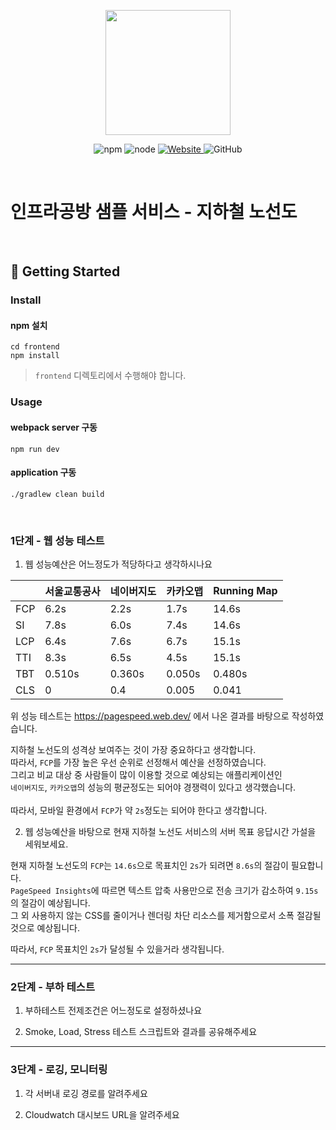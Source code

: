 <p align="center">
    <img width="200px;" src="https://raw.githubusercontent.com/woowacourse/atdd-subway-admin-frontend/master/images/main_logo.png"/>
</p>
<p align="center">
  <img alt="npm" src="https://img.shields.io/badge/npm-%3E%3D%205.5.0-blue">
  <img alt="node" src="https://img.shields.io/badge/node-%3E%3D%209.3.0-blue">
  <a href="https://edu.nextstep.camp/c/R89PYi5H" alt="nextstep atdd">
    <img alt="Website" src="https://img.shields.io/website?url=https%3A%2F%2Fedu.nextstep.camp%2Fc%2FR89PYi5H">
  </a>
  <img alt="GitHub" src="https://img.shields.io/github/license/next-step/atdd-subway-service">
</p>

<br>

# 인프라공방 샘플 서비스 - 지하철 노선도

<br>

## 🚀 Getting Started

### Install
#### npm 설치
```
cd frontend
npm install
```
> `frontend` 디렉토리에서 수행해야 합니다.

### Usage
#### webpack server 구동
```
npm run dev
```
#### application 구동
```
./gradlew clean build
```
<br>


### 1단계 - 웹 성능 테스트
1. 웹 성능예산은 어느정도가 적당하다고 생각하시나요

|     | 서울교통공사 | 네이버지도  | 카카오맵 | Running Map |
|-----|-----------|----------|--------|-------------|
| FCP | 6.2s      | 2.2s     | 1.7s   | 14.6s       |
| SI  | 7.8s      | 6.0s     | 7.4s   | 14.6s       |
| LCP | 6.4s      | 7.6s     | 6.7s   | 15.1s       |
| TTI | 8.3s      | 6.5s     | 4.5s   | 15.1s       | 
| TBT | 0.510s    | 0.360s   | 0.050s | 0.480s      |
| CLS | 0         | 0.4      | 0.005  | 0.041       |
위 성능 테스트는 https://pagespeed.web.dev/ 에서 나온 결과를 바탕으로 작성하였습니다.

지하철 노선도의 성격상 보여주는 것이 가장 중요하다고 생각합니다. <br>
따라서, `FCP`를 가장 높은 우선 순위로 선정해서 예산을 선정하였습니다. <br>
그리고 비교 대상 중 사람들이 많이 이용할 것으로 예상되는 애플리케이션인  
`네이버지도`, `카카오맵`의 성능의 평균정도는 되어야 경쟁력이 있다고 생각했습니다. <br>
<br>
따라서, 모바일 환경에서 `FCP`가 약 `2s`정도는 되어야 한다고 생각합니다.

2. 웹 성능예산을 바탕으로 현재 지하철 노선도 서비스의 서버 목표 응답시간 가설을 세워보세요.

현재 지하철 노선도의 `FCP`는 `14.6s`으로 목표치인 `2s`가 되려면 `8.6s`의 절감이 필요합니다. <br>
`PageSpeed Insights`에 따르면
텍스트 압축 사용만으로 전송 크기가 감소하여 `9.15s`의 절감이 예상됩니다. <br>
그 외 사용하지 않는 CSS를 줄이거나 렌더링 차단 리소스를 제거함으로서 소폭 절감될 것으로 예상됩니다.

따라서, `FCP` 목표치인 `2s`가 달성될 수 있을거라 생각됩니다.

---

### 2단계 - 부하 테스트 
1. 부하테스트 전제조건은 어느정도로 설정하셨나요

2. Smoke, Load, Stress 테스트 스크립트와 결과를 공유해주세요

---

### 3단계 - 로깅, 모니터링
1. 각 서버내 로깅 경로를 알려주세요

2. Cloudwatch 대시보드 URL을 알려주세요
